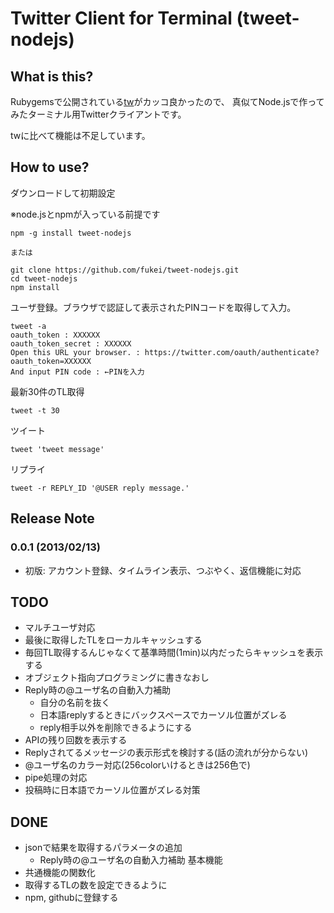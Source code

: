 Twitter Client for Terminal (tweet-nodejs)
===========

## What is this?
Rubygemsで公開されている[tw](http://shokai.github.com/tw/)がカッコ良かったので、
真似てNode.jsで作ってみたターミナル用Twitterクライアントです。

twに比べて機能は不足しています。

## How to use?

ダウンロードして初期設定

※node.jsとnpmが入っている前提です

    npm -g install tweet-nodejs
    
    または
    
    git clone https://github.com/fukei/tweet-nodejs.git
    cd tweet-nodejs
    npm install

ユーザ登録。ブラウザで認証して表示されたPINコードを取得して入力。

    tweet -a
    oauth_token : XXXXXX
    oauth_token_secret : XXXXXX
    Open this URL your browser. : https://twitter.com/oauth/authenticate?oauth_token=XXXXXX
    And input PIN code : ←PINを入力

最新30件のTL取得

    tweet -t 30
    
ツイート

    tweet 'tweet message'
    
リプライ

    tweet -r REPLY_ID '@USER reply message.'

## Release Note

### 0.0.1 (2013/02/13)
* 初版: アカウント登録、タイムライン表示、つぶやく、返信機能に対応 


## TODO
* マルチユーザ対応
* 最後に取得したTLをローカルキャッシュする
* 毎回TL取得するんじゃなくて基準時間(1min)以内だったらキャッシュを表示する
* オブジェクト指向プログラミングに書きなおし
* Reply時の@ユーザ名の自動入力補助
  * 自分の名前を抜く
  * 日本語replyするときにバックスペースでカーソル位置がズレる
  * reply相手以外を削除できるようにする
* APIの残り回数を表示する
* Replyされてるメッセージの表示形式を検討する(話の流れが分からない)
* @ユーザ名のカラー対応(256colorいけるときは256色で)
* pipe処理の対応
* 投稿時に日本語でカーソル位置がズレる対策

## DONE
* jsonで結果を取得するパラメータの追加
  * Reply時の@ユーザ名の自動入力補助 基本機能
* 共通機能の関数化
* 取得するTLの数を設定できるように
* npm, githubに登録する

